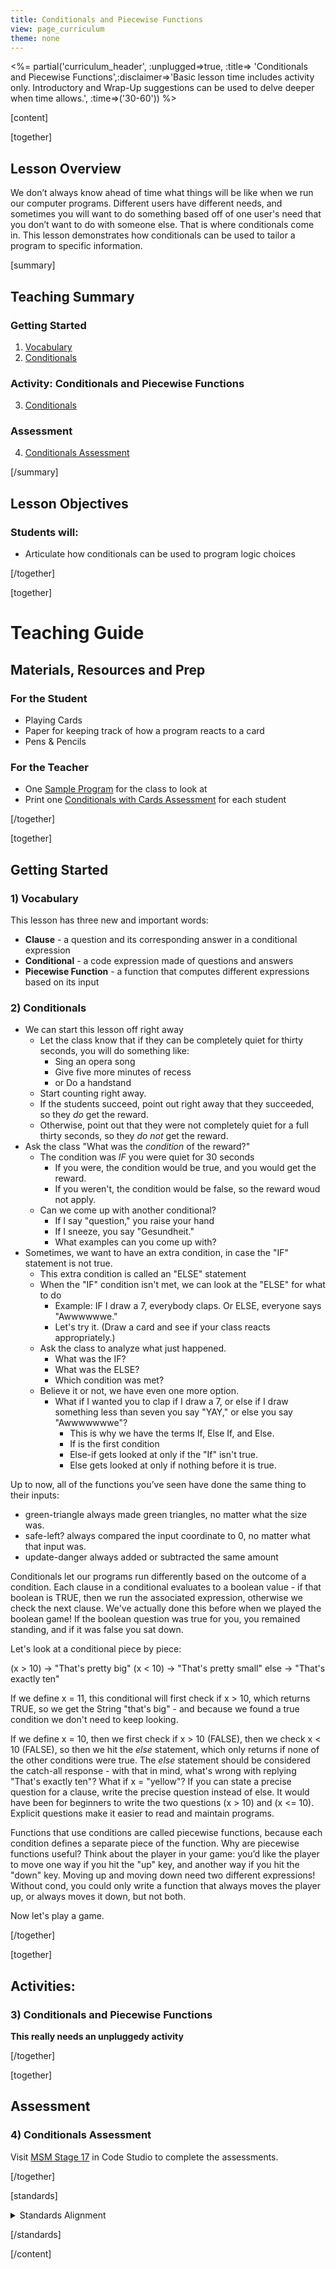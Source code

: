 ```yaml
---
title: Conditionals and Piecewise Functions
view: page_curriculum
theme: none
---
```



<%= partial('curriculum_header', :unplugged=>true, :title=> 'Conditionals and Piecewise Functions',:disclaimer=>'Basic lesson time includes activity only. Introductory and Wrap-Up suggestions can be used to delve deeper when time allows.', :time=>('30-60')) %>

[content]

[together]

## Lesson Overview
We don’t always know ahead of time what things will be like when we run our computer programs.  Different users have different needs, and sometimes you will want to do something based off of one user's need that you don’t want to do with someone else.  That is where conditionals come in. This lesson demonstrates how conditionals can be used to tailor a program to specific information.

[summary]

## Teaching Summary
### **Getting Started**
 
1) [Vocabulary](#Vocab)<br/>
2) [Conditionals](#GetStarted)  

### **Activity: Conditionals and Piecewise Functions**  

3) [Conditionals](#Activity1)   

### **Assessment**
4) [Conditionals Assessment](#Assessment)

[/summary]

## Lesson Objectives 
### Students will:
- Articulate how conditionals can be used to program logic choices

[/together]

[together]

# Teaching Guide

## Materials, Resources and Prep
### For the Student
- Playing Cards
- Paper for keeping track of how a program reacts to a card
- Pens & Pencils

### For the Teacher
- One [Sample Program](/curriculum/course2/12/Activity12-Conditionals.pdf) for the class to look at
- Print one [Conditionals with Cards Assessment](/curriculum/course2/12/Assessment12-Conditionals.pdf) for each student

[/together]

[together]

## Getting Started


### <a name="Vocab"></a> 1) Vocabulary
This lesson has three new and important words:<br/>

- **Clause** - a question and its corresponding answer in a conditional expression
- **Conditional** - a code expression made of questions and answers
- **Piecewise Function** - a function that computes different expressions based on its input

### <a name="GetStarted"></a> 2) Conditionals

- We can start this lesson off right away
  - Let the class know that if they can be completely quiet for thirty seconds, you will do something like:
     - Sing an opera song
     - Give five more minutes of recess
     - or Do a handstand
   - Start counting right away.
   - If the students succeed, point out right away that they succeeded, so they *do* get the reward.
   - Otherwise, point out that they were not completely quiet for a full thirty seconds, so they *do not* get the reward.
- Ask the class "What was the *condition* of the reward?"
  - The condition was *IF* you were quiet for 30 seconds
     - If you were, the condition would be true, and you would get the reward.
     - If you weren't, the condition would be false, so the reward woud not apply.
  - Can we come up with another conditional?
     - If I say "question," you raise your hand
     - If I sneeze, you say "Gesundheit."
     - What examples can you come up with?
- Sometimes, we want to have an extra condition, in case the "IF" statement is not true.
  - This extra condition is called an "ELSE" statement
  - When the "IF" condition isn't met, we can look at the "ELSE" for what to do
     - Example: IF I draw a 7, everybody claps. Or ELSE, everyone says "Awwwwwwe."
     - Let's try it. (Draw a card and see if your class reacts appropriately.)
  - Ask the class to analyze what just happened. 
     - What was the IF?
     - What was the ELSE?
     - Which condition was met?
  - Believe it or not, we have even one more option.
     - What if I wanted you to clap if I draw a 7, or else if I draw something less than seven you say "YAY," or else you say "Awwwwwwwe"?
         - This is why we have the terms If, Else If, and Else.
         - If is the first condition
         - Else-if gets looked at only if the "If" isn't true.
         - Else gets looked at only if nothing before it is true.

Up to now, all of the functions you’ve seen have done the same thing to their inputs:

- green-triangle always made green triangles, no matter what the size was.
- safe-left? always compared the input coordinate to 0, no matter what that input was.
- update-danger always added or subtracted the same amount

Conditionals let our programs run differently based on the outcome of a condition. Each clause in a conditional evaluates to a boolean value - if that boolean is TRUE, then we run the associated expression, otherwise we check the next clause. We've actually done this before when we played the boolean game! If the boolean question was true for you, you remained standing, and if it was false you sat down.

Let's look at a conditional piece by piece:

(x > 10)  ->  "That's pretty big"
(x < 10)  ->  "That's pretty small"
else      ->  "That's exactly ten"

If we define x = 11, this conditional will first check if x > 10, which returns TRUE, so we get the String "that's big" - and because we found a true condition we don't need to keep looking.

If we define x = 10, then we first check if x > 10 (FALSE), then we check x < 10 (FALSE), so then we hit the _else_ statement, which only returns if none of the other conditions were true. The _else_ statement should be considered the catch-all response - with that in mind, what's wrong with replying "That's exactly ten"? What if x = "yellow"? If you can state a precise question for a clause, write the precise question instead of else. It would have been  for beginners to write the two questions (x > 10) and (x <= 10). Explicit questions make it easier to read and maintain programs.

Functions that use conditions are called piecewise functions, because each condition defines a separate piece of the function. Why are piecewise functions useful? Think about the player in your game: you’d like the player to move one way if you hit the "up" key, and another way if you hit the "down" key. Moving up and moving down need two different expressions! Without cond, you could only write a function that always moves the player up, or always moves it down, but not both.
     
Now let's play a game.

 
[/together]

[together]

## Activities:
### <a name="Activity1"></a> 3) Conditionals and Piecewise Functions

**This really needs an unpluggedy activity**


[/together]

[together]

## Assessment 
### <a name="Assessment"></a>4) Conditionals Assessment

Visit [MSM Stage 17](http://studio.code.org/s/algebra/stage/17/puzzle/1) in Code Studio to complete the assessments.

[/together]

[standards]

<details>
<summary>Standards Alignment</summary>

### Common Core Mathematical Practices
 
- 1. Make sense of problems and persevere in solving them.
- 2. Reason abstractly and quantitatively.
- 3. Construct viable arguments and critique the reasoning of others.
- 4. Model with mathematics.
- 5. Use appropriate tools strategically.
- 6. Attend to precision.
- 7. Look for and make use of structure.
- 8. Look for and express regularity in repeated reasoning.

### Common Core Math Standards

- A-SSE.1-2: The student interprets the structure of expressions to solve problems in context.

</details>

[/standards]

[/content]

<link rel="stylesheet" type="text/css" href="../docs/morestyle.css"/>
